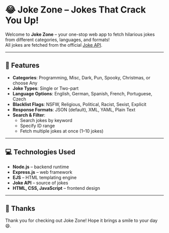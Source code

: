 # 😂 Joke Zone – Jokes That Crack You Up!

Welcome to **Joke Zone** – your one-stop web app to fetch hilarious jokes from different categories, languages, and formats!  
All jokes are fetched from the official [Joke API](https://sv443.net/jokeapi/v2/).

---

## 🎯 Features

- **Categories**: Programming, Misc, Dark, Pun, Spooky, Christmas, or choose Any
- **Joke Types**: Single or Two-part
- **Language Options**: English, German, Spanish, French, Portuguese, Czech
- **Blacklist Flags**: NSFW, Religious, Political, Racist, Sexist, Explicit
- **Response Formats**: JSON (default), XML, YAML, Plain Text
- **Search & Filter**:
  - Search jokes by keyword
  - Specify ID range
  - Fetch multiple jokes at once (1–10 jokes)

---

## 💻 Technologies Used

- **Node.js** – backend runtime  
- **Express.js** – web framework  
- **EJS** – HTML templating engine  
- **Joke API** – source of jokes  
- **HTML, CSS, JavaScript** – frontend design

---

## 🎯 Thanks
Thank you for checking out Joke Zone! Hope it brings a smile to your day 😄.
